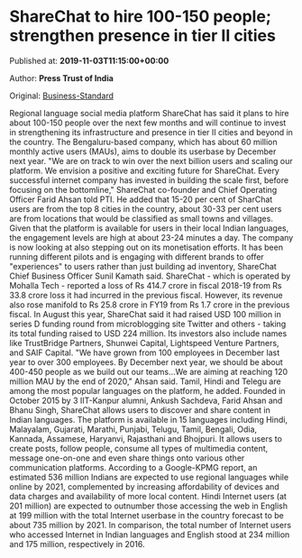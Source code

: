 
# ShareChat to hire 100-150 people; strengthen presence in tier II cities

Published at: **2019-11-03T11:15:00+00:00**

Author: **Press Trust of India**

Original: [Business-Standard](https://www.business-standard.com/article/pti-stories/sharechat-to-hire-100-150-people-further-strengthen-presence-in-tier-ii-cities-119110300458_1.html)

Regional language social media platform ShareChat has said it plans to hire about 100-150 people over the next few months and will continue to invest in strengthening its infrastructure and presence in tier II cities and beyond in the country.
The Bengaluru-based company, which has about 60 million monthly active users (MAUs), aims to double its userbase by December next year.
"We are on track to win over the next billion users and scaling our platform. We envision a positive and exciting future for ShareChat. Every successful internet company has invested in building the scale first, before focusing on the bottomline," ShareChat co-founder and Chief Operating Officer Farid Ahsan told PTI.
He added that 15-20 per cent of SharChat users are from the top 8 cities in the country, about 30-33 per cent users are from locations that would be classified as small towns and villages.
Given that the platform is available for users in their local Indian languages, the engagement levels are high at about 23-24 minutes a day.
The company is now looking at also stepping out on its monetisation efforts. It has been running different pilots and is engaging with different brands to offer "experiences" to users rather than just building ad inventory, ShareChat Chief Business Officer Sunil Kamath said.
ShareChat - which is operated by Mohalla Tech - reported a loss of Rs 414.7 crore in fiscal 2018-19 from Rs 33.8 crore loss it had incurred in the previous fiscal. However, its revenue also rose manifold to Rs 25.8 crore in FY19 from Rs 1.7 crore in the previous fiscal.
In August this year, ShareChat said it had raised USD 100 million in series D funding round from microblogging site Twitter and others - taking its total funding raised to USD 224 million. Its investors also include names like TrustBridge Partners, Shunwei Capital, Lightspeed Venture Partners, and SAIF Capital.
"We have grown from 100 employees in December last year to over 300 employees. By December next year, we should be about 400-450 people as we build out our teams...We are aiming at reaching 120 million MAU by the end of 2020," Ahsan said. Tamil, Hindi and Telegu are among the most popular languages on the platform, he added.
Founded in October 2015 by 3 IIT-Kanpur alumni, Ankush Sachdeva, Farid Ahsan and Bhanu Singh, ShareChat allows users to discover and share content in Indian languages. The platform is available in 15 languages including Hindi, Malayalam, Gujarati, Marathi, Punjabi, Telugu, Tamil, Bengali, Odia, Kannada, Assamese, Haryanvi, Rajasthani and Bhojpuri.
It allows users to create posts, follow people, consume all types of multimedia content, message one-on-one and even share things onto various other communication platforms.
According to a Google-KPMG report, an estimated 536 million Indians are expected to use regional languages while online by 2021, complemented by increasing affordability of devices and data charges and availability of more local content.
Hindi Internet users (at 201 million) are expected to outnumber those accessing the web in English at 199 million with the total Internet userbase in the country forecast to be about 735 million by 2021.
In comparison, the total number of Internet users who accessed Internet in Indian languages and English stood at 234 million and 175 million, respectively in 2016.

